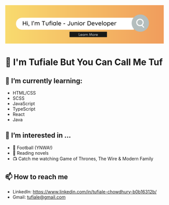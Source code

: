 <img src=header2.png  >

# 👋 I'm Tufiale But You Can Call Me Tuf

## 📖 I’m currently learning:
  - HTML/CSS
  - SCSS
  - JavaScript
  - TypeScript
  - React
  - Java


## 👀 I’m interested in ...
  -  🏅 Football (YNWA!)
  -  📘 Reading novels
  -  📺 Catch me watching Game of Thrones, The Wire & Modern Family

## 📫 How to reach me
  -  LinkedIn: https://www.linkedin.com/in/tufiale-chowdhury-b0b16312b/
  -  Gmail:  tufiale@gmail.com
    
  




<!---
Tufiale/Tufiale is a ✨ special ✨ repository because its `README.md` (this file) appears on your GitHub profile.
You can click the Preview link to take a look at your changes.
--->
